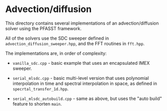 Advection/diffusion
===================

This directory contains several implementations of an
advection/diffusion solver using the PFASST framework.

All of the solvers use the SDC sweeper defined in
`advection_diffusion_sweeper.hpp`, and the FFT routines in `fft.hpp`.

The implementations are, in order of complexity:

* `vanilla_sdc.cpp` - basic example that uses an encapsulated IMEX
  sweeper.

* `serial_mlsdc.cpp` - basic multi-level version that uses polynomial
  interpolation in time and spectral interpolation in space, as
  defined in `specrtal_transfer_1d.hpp`.

* `serial_mlsdc_autobuild.cpp` - same as above, but uses the "auto
  build" feature to shorten `main`.
